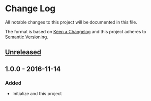 # Change Log
All notable changes to this project will be documented in this file.

The format is based on [Keep a Changelog](http://keepachangelog.com/) 
and this project adheres to [Semantic Versioning](http://semver.org/).

## [Unreleased]

## 1.0.0 - 2016-11-14
### Added
- Initialize and this project

[Unreleased]: https://github.com/super-fe/superfe-npm-editorconfig/compare/1.0.0...HEAD
